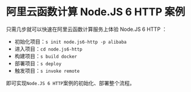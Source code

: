 # 阿里云函数计算 Node.JS 6 HTTP 案例

只需几步就可以快速在阿里云函数计算服务上体验 Node.JS 6 HTTP ：

- 初始化项目：`s init node.js6-http -p alibaba`
- 进入项目：`cd node.js6-http`
- 构建项目：`s build docker`
- 部署项目：`s deploy`
- 触发项目：`s invoke remote`

即可实现`Node.JS 6 HTTP`案例的初始化、部署整个流程。